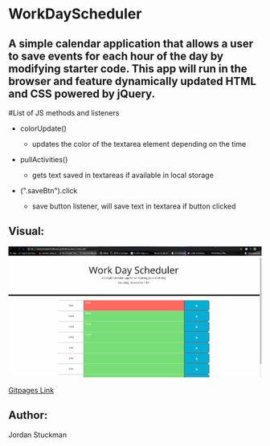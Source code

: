 # WorkDayScheduler
## A simple calendar application that allows a user to save events for each hour of the day by modifying starter code. This app will run in the browser and feature dynamically updated HTML and CSS powered by jQuery.

#List of JS methods and listeners

* colorUpdate()
  * updates the color of the textarea element depending on the time

* pullActivities()
  * gets text saved in textareas if available in local storage

* (".saveBtn").click
  *  save button listener, will save text in textarea if button clicked

## Visual:
![Start Page](./gif\Demo.gif)

[Gitpages Link](https://jordanks93.github.io/WorkDayScheduler/)

## Author: 
Jordan Stuckman
